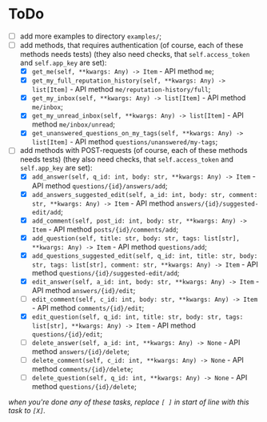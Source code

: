 # ToDo

 + [ ] add more examples to directory `examples/`;
 + [ ] add methods, that requires authentication (of course, each of these methods needs tests) (they also need checks, that `self.access_token` and `self.app_key` are set):
   + [X] `get_me(self, **kwargs: Any) -> Item` - API method `me`;
   + [X] `get_my_full_reputation_history(self, **kwargs: Any) -> list[Item]` - API method `me/reputation-history/full`;
   + [X] `get_my_inbox(self, **kwargs: Any) -> list[Item]` - API method `me/inbox`;
   + [X] `get_my_unread_inbox(self, **kwargs: Any) -> list[Item]` - API method `me/inbox/unread`;
   + [X] `get_unanswered_questions_on_my_tags(self, **kwargs: Any) -> list[Item]` - API method `questions/unanswered/my-tags`;
 + [ ] add methods with POST-requests (of course, each of these methods needs tests) (they also need checks, that `self.access_token` and `self.app_key` are set):
   + [X] `add_answer(self, q_id: int, body: str, **kwargs: Any) -> Item` - API method `questions/{id}/answers/add`;
   + [X] `add_answers_suggested_edit(self, a_id: int, body: str, comment: str, **kwargs: Any) -> Item` - API method `answers/{id}/suggested-edit/add`;
   + [X] `add_comment(self, post_id: int, body: str, **kwargs: Any) -> Item` - API method `posts/{id}/comments/add`;
   + [X] `add_question(self, title: str, body: str, tags: list[str], **kwargs: Any) -> Item` - API method `questions/add`;
   + [X] `add_questions_suggested_edit(self, q_id: int, title: str, body: str, tags: list[str], comment: str, **kwargs: Any) -> Item` - API method `questions/{id}/suggested-edit/add`;
   + [X] `edit_answer(self, a_id: int, body: str, **kwargs: Any) -> Item` - API method `answers/{id}/edit`;
   + [ ] `edit_comment(self, c_id: int, body: str, **kwargs: Any) -> Item` - API method `comments/{id}/edit`;
   + [X] `edit_question(self, q_id: int, title: str, body: str, tags: list[str], **kwargs: Any) -> Item` - API method `questions/{id}/edit`;
   + [ ] `delete_answer(self, a_id: int, **kwargs: Any) -> None` - API method `answers/{id}/delete`;
   + [ ] `delete_comment(self, c_id: int, **kwargs: Any) -> None` - API method `comments/{id}/delete`;
   + [ ] `delete_question(self, q_id: int, **kwargs: Any) -> None` - API method `questions/{id}/delete`;

*when you're done any of these tasks, replace `[ ]` in start of line with this task to `[X]`.*
